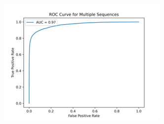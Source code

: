 ![alt text](https://github.com/nicolas1805961/ESM2-Fine-tuning-binding-site-prediction/blob/main/Example.png)